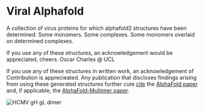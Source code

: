 # Viral Alphafold

A collection of virus proteins for which alphafold2 structures have been determined. Some monomers. Some complexes. Some monomers overlaid on determined complexes.


If you use any of these structures, an acknowledgement would be appreciated, cheers.
Oscar Charles @ UCL


If you use any of these structures in written work, an acknowledgement of Contribution is apprecieated. Any publication that discloses findings arising from using these generated structures further cute [cite](#citing-this-work) the
[AlphaFold  paper](https://doi.org/10.1038/s41586-021-03819-2) and, if
applicable, the [AlphaFold-Multimer paper](https://www.biorxiv.org/content/10.1101/2021.10.04.463034v1).


![HCMV gH gL dimer](imgs/gH_gL.gif)
